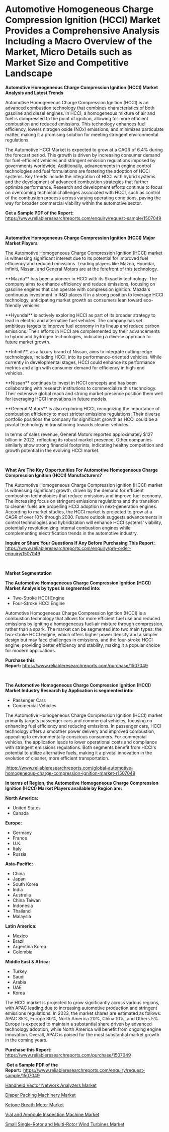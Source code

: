 <p><h1>Automotive Homogeneous Charge Compression Ignition (HCCI) Market Provides a Comprehensive Analysis Including a Macro Overview of the Market, Micro Details such as Market Size and Competitive Landscape</h1></p><p><strong>Automotive Homogeneous Charge Compression Ignition (HCCI) Market Analysis and Latest Trends</strong></p>
<p><p>Automotive Homogeneous Charge Compression Ignition (HCCI) is an advanced combustion technology that combines characteristics of both gasoline and diesel engines. In HCCI, a homogeneous mixture of air and fuel is compressed to the point of ignition, allowing for more efficient combustion and reduced emissions. This technology enhances fuel efficiency, lowers nitrogen oxide (NOx) emissions, and minimizes particulate matter, making it a promising solution for meeting stringent environmental regulations.</p><p>The Automotive HCCI Market is expected to grow at a CAGR of 6.4% during the forecast period. This growth is driven by increasing consumer demand for fuel-efficient vehicles and stringent emission regulations imposed by governments worldwide. Additionally, advancements in engine control technologies and fuel formulations are fostering the adoption of HCCI systems. Key trends include the integration of HCCI with hybrid systems and the development of advanced combustion strategies that further optimize performance. Research and development efforts continue to focus on overcoming technical challenges associated with HCCI, such as control of the combustion process across varying operating conditions, paving the way for broader commercial viability within the automotive sector.</p></p>
<p><strong>Get a Sample PDF of the Report:&nbsp;</strong> <a href="https://www.reliableresearchreports.com/enquiry/request-sample/1507049?utm_campaign=112&utm_medium=2&utm_source=Github&utm_content=ia&utm_term=11042025&utm_id=automotive-homogeneous-charge-compression-ignition-hcci">https://www.reliableresearchreports.com/enquiry/request-sample/1507049</a></p>
<p>&nbsp;</p>
<p><strong>Automotive Homogeneous Charge Compression Ignition (HCCI) Major Market Players</strong></p>
<p><p>The Automotive Homogeneous Charge Compression Ignition (HCCI) market is witnessing significant interest due to its potential for improved fuel efficiency and reduced emissions. Leading players like Mazda, Hyundai, Infiniti, Nissan, and General Motors are at the forefront of this technology.</p><p>**Mazda** has been a pioneer in HCCI with its Skyactiv technology. The company aims to enhance efficiency and reduce emissions, focusing on gasoline engines that can operate with compression ignition. Mazda's continuous investment in R&D places it in a strong position to leverage HCCI technology, anticipating market growth as consumers lean toward eco-friendly vehicles.</p><p>**Hyundai** is actively exploring HCCI as part of its broader strategy to lead in electric and alternative fuel vehicles. The company has set ambitious targets to improve fuel economy in its lineup and reduce carbon emissions. Their efforts in HCCI are complemented by their advancements in hybrid and hydrogen technologies, indicating a diverse approach to future market growth.</p><p>**Infiniti**, as a luxury brand of Nissan, aims to integrate cutting-edge technologies, including HCCI, into its performance-oriented vehicles. While currently in developmental stages, HCCI could enhance its performance metrics and align with consumer demand for efficiency in high-end vehicles.</p><p>**Nissan** continues to invest in HCCI concepts and has been collaborating with research institutions to commercialize this technology. Their extensive global reach and strong market presence position them well for leveraging HCCI innovations in future models.</p><p>**General Motors** is also exploring HCCI, recognizing the importance of combustion efficiency to meet stricter emissions regulations. Their diverse portfolio positions the company for significant growth as HCCI could be a pivotal technology in transitioning towards cleaner vehicles.</p><p>In terms of sales revenue, General Motors reported approximately $127 billion in 2022, reflecting its robust market presence. Other companies similarly show strong financial footprints, indicating healthy competition and growth potential in the evolving HCCI market.</p></p>
<p>&nbsp;</p>
<p><strong>What Are The Key Opportunities For Automotive Homogeneous Charge Compression Ignition (HCCI) Manufacturers?</strong></p>
<p><p>The Automotive Homogeneous Charge Compression Ignition (HCCI) market is witnessing significant growth, driven by the demand for efficient combustion technologies that reduce emissions and improve fuel economy. The increasing focus on stringent emissions regulations and the transition to cleaner fuels are propelling HCCI adoption in next-generation engines. According to market studies, the HCCI market is projected to grow at a CAGR of over 10% through 2030. Future outlook suggests advancements in control technologies and hybridization will enhance HCCI systems' viability, potentially revolutionizing internal combustion engines while complementing electrification trends in the automotive industry.</p></p>
<p><strong>Inquire or Share Your Questions If Any Before Purchasing This Report:</strong> <a href="https://www.reliableresearchreports.com/enquiry/pre-order-enquiry/1507049?utm_campaign=112&utm_medium=2&utm_source=Github&utm_content=ia&utm_term=11042025&utm_id=automotive-homogeneous-charge-compression-ignition-hcci">https://www.reliableresearchreports.com/enquiry/pre-order-enquiry/1507049</a></p>
<p>&nbsp;</p>
<p><strong>Market Segmentation</strong></p>
<p><strong>The Automotive Homogeneous Charge Compression Ignition (HCCI) Market Analysis by types is segmented into:</strong></p>
<p><ul><li>Two-Stroke HCCI Engine</li><li>Four-Stroke HCCI Engine</li></ul></p>
<p><p>Automotive Homogeneous Charge Compression Ignition (HCCI) is a combustion technology that allows for more efficient fuel use and reduced emissions by igniting a homogeneous fuel-air mixture through compression, rather than a spark. The market can be segmented into two main types: the two-stroke HCCI engine, which offers higher power density and a simpler design but may face challenges in emissions, and the four-stroke HCCI engine, providing better efficiency and stability, making it a popular choice for modern applications.</p></p>
<p><strong>Purchase this Report:&nbsp;</strong><a href="https://www.reliableresearchreports.com/purchase/1507049?utm_campaign=112&utm_medium=2&utm_source=Github&utm_content=ia&utm_term=11042025&utm_id=automotive-homogeneous-charge-compression-ignition-hcci">https://www.reliableresearchreports.com/purchase/1507049</a></p>
<p>&nbsp;</p>
<p><strong>The Automotive Homogeneous Charge Compression Ignition (HCCI) Market Industry Research by Application is segmented into:</strong></p>
<p><ul><li>Passenger Cars</li><li>Commercial Vehicles</li></ul></p>
<p><p>The Automotive Homogeneous Charge Compression Ignition (HCCI) market primarily targets passenger cars and commercial vehicles, focusing on enhancing fuel efficiency and reducing emissions. In passenger cars, HCCI technology offers a smoother power delivery and improved combustion, appealing to environmentally conscious consumers. For commercial vehicles, the application leads to lower operational costs and compliance with stringent emissions regulations. Both segments benefit from HCCI's potential to utilize alternative fuels, making it a pivotal innovation in the evolution of cleaner, more efficient transportation.</p></p>
<p><a href="https://www.reliableresearchreports.com/global-automotive-homogeneous-charge-compression-ignition-market-r1507049?utm_campaign=112&utm_medium=2&utm_source=Github&utm_content=ia&utm_term=11042025&utm_id=automotive-homogeneous-charge-compression-ignition-hcci">&nbsp;https://www.reliableresearchreports.com/global-automotive-homogeneous-charge-compression-ignition-market-r1507049</a></p>
<p><strong>In terms of Region, the Automotive Homogeneous Charge Compression Ignition (HCCI) Market Players available by Region are:</strong></p>
<p>
    <p> <strong> North America: </strong>
        <ul>
            <li>United States</li>
            <li>Canada</li>
        </ul>
        </p> 
    <p> <strong> Europe: </strong>
        <ul>
            <li>Germany</li>
            <li>France</li>
            <li>U.K.</li>
            <li>Italy</li>
            <li>Russia</li>
        </ul>
        </p> 
    <p> <strong> Asia-Pacific: </strong>
        <ul>
            <li>China</li>
            <li>Japan</li>
            <li>South Korea</li>
            <li>India</li>
            <li>Australia</li>
            <li>China Taiwan</li>
            <li>Indonesia</li>
            <li>Thailand</li>
            <li>Malaysia</li>
        </ul>
        </p> 
    <p> <strong> Latin America: </strong>
        <ul>
            <li>Mexico</li>
            <li>Brazil</li>
            <li>Argentina Korea</li>
            <li>Colombia</li>
        </ul>
        </p> 
    <p> <strong> Middle East & Africa: </strong>
        <ul>
            <li>Turkey</li>
            <li>Saudi</li>
            <li>Arabia</li>
            <li>UAE</li>
            <li>Korea</li>
        </ul>
    </p>
    </p>
<p><p>The HCCI market is projected to grow significantly across various regions, with APAC leading due to increasing automotive production and stringent emissions regulations. In 2023, the market shares are estimated as follows: APAC 35%, Europe 30%, North America 20%, China 10%, and Others 5%. Europe is expected to maintain a substantial share driven by advanced technology adoption, while North America will benefit from ongoing engine innovation. Overall, APAC is poised for the most substantial market growth in the coming years.</p></p>
<p><strong>Purchase this Report: </strong><a href="https://www.reliableresearchreports.com/purchase/1507049?utm_campaign=112&utm_medium=2&utm_source=Github&utm_content=ia&utm_term=11042025&utm_id=automotive-homogeneous-charge-compression-ignition-hcci">https://www.reliableresearchreports.com/purchase/1507049</a></p>
<p>&nbsp;<strong>Get a Sample PDF of the Report:&nbsp;&nbsp;</strong><a href="https://www.reliableresearchreports.com/enquiry/request-sample/1507049?utm_campaign=112&utm_medium=2&utm_source=Github&utm_content=ia&utm_term=11042025&utm_id=automotive-homogeneous-charge-compression-ignition-hcci">https://www.reliableresearchreports.com/enquiry/request-sample/1507049</a></p>
<p><strong></strong></p>
<p><p><a href="https://github.com/sanokdagada01/Market-Research-Report-List-1/blob/main/handheld-vector-network-analyzers-market.md?utm_campaign=112&utm_medium=2&utm_source=Github&utm_content=ia&utm_term=11042025&utm_id=automotive-homogeneous-charge-compression-ignition-hcci">Handheld Vector Network Analyzers Market</a></p><p><a href="https://github.com/lamlebienz7j/Market-Research-Report-List-1/blob/main/diaper-packing-machinery-market.md?utm_campaign=112&utm_medium=2&utm_source=Github&utm_content=ia&utm_term=11042025&utm_id=automotive-homogeneous-charge-compression-ignition-hcci">Diaper Packing Machinery Market</a></p><p><a href="https://github.com/tovehiaktivi/Market-Research-Report-List-1/blob/main/ketone-breath-meter-market.md?utm_campaign=112&utm_medium=2&utm_source=Github&utm_content=ia&utm_term=11042025&utm_id=automotive-homogeneous-charge-compression-ignition-hcci">Ketone Breath Meter Market</a></p><p><a href="https://github.com/haajipauget/Market-Research-Report-List-1/blob/main/vial-and-ampoule-inspection-machine-market.md?utm_campaign=112&utm_medium=2&utm_source=Github&utm_content=ia&utm_term=11042025&utm_id=automotive-homogeneous-charge-compression-ignition-hcci">Vial and Ampoule Inspection Machine Market</a></p><p><a href="https://github.com/zappasuccofz/Market-Research-Report-List-1/blob/main/small-single-rotor-and-multi-rotor-wind-turbines-market.md?utm_campaign=112&utm_medium=2&utm_source=Github&utm_content=ia&utm_term=11042025&utm_id=automotive-homogeneous-charge-compression-ignition-hcci">Small Single-Rotor and Multi-Rotor Wind Turbines Market</a></p></p>